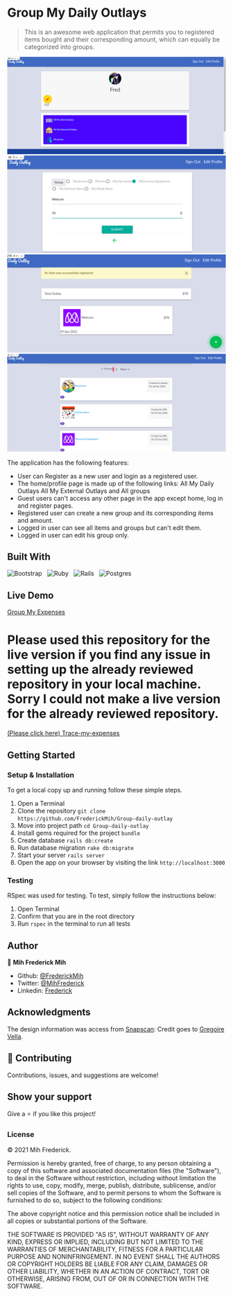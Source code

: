 # Group My Daily Outlays

> This is an awesome web application that permits you to registered items bought and their corresponding amount, which can equally be categorized into groups.

![App Screenshot](./app/assets/images/screenshot10.png)
![App Screenshot](./app/assets/images/screenshot11.png)
![App Screenshot](./app/assets/images/screenshot12.png)
![App Screenshot](./app/assets/images/screenshot13.png)


The application has the following features:

- User can Register as a new user and login as a registered user.
- The home/profile page is made up of the following links:
    All My Daily Outlays
    All My External Outlays and
    All groups
- Guest users can't access any other page in the app except home, log in and register pages.
- Registered user can create a new group and its corresponding items and amount.
- Logged in user can see all items and groups but can't edit them.
- Logged in user can edit his group only.

## Built With
![Bootstrap](https://img.shields.io/badge/bootstrap%20-%23563D7C.svg?&style=for-the-badge&logo=bootstrap&logoColor=white)&nbsp;&nbsp;
![Ruby](https://img.shields.io/badge/ruby-%23CC342D.svg?&style=for-the-badge&logo=ruby&logoColor=white)&nbsp;&nbsp;
![Rails](https://img.shields.io/badge/rails%20-%23CC0000.svg?&style=for-the-badge&logo=ruby-on-rails&logoColor=white)&nbsp;&nbsp;
![Postgres](https://img.shields.io/badge/postgres-%23316192.svg?&style=for-the-badge&logo=postgresql&logoColor=white)
&nbsp;&nbsp;

## Live Demo

[Group My Expenses](https://nameless-caverns-64323.herokuapp.com/)


# Please used this repository for the live version if you find any issue in setting up the already reviewed repository in your local machine. Sorry I could not make a live version for the already reviewed repository.
[(Please click here) Trace-my-expenses](https://github.com/FrederickMih/Trace-my-expenses/tree/feature-expenses)


## Getting Started

### Setup & Installation

To get a local copy up and running follow these simple steps.

1. Open a Terminal
2. Clone the repository `git clone https://github.com/FrederickMih/Group-daily-outlay`
3. Move into project path `cd Group-daily-outlay`
4. Install gems required for the project `bundle`
5. Create database `rails db:create`
6. Run database migration `rake db:migrate`
7. Start your server `rails server`
8. Open the app on your browser by visiting the link `http://localhost:3000`

### Testing

RSpec was used for testing. To test, simply follow the instructions below:

1. Open Terminal
2. Confirm that you are in the root directory
3. Run `rspec` in the terminal to run all tests

## Author

👤 **Mih Frederick Mih**

- Github: [@FrederickMih](https://github.com/FrederickMih)
- Twitter: [@MihFrederick](https://twitter.com/MihFrederick)
- Linkedin: [Frederick](https://www.linkedin.com/in/frederick-mih/)

## Acknowledgments

The design information was access from [Snapscan](https://www.behance.net/gallery/19759151/Snapscan-iOs-design-and-branding): Credit goes to [Gregoire Vella](https://www.behance.net/gregoirevella).

## 🤝 Contributing

Contributions, issues, and suggestions are welcome!

## Show your support

Give a ⭐️ if you like this project!

### License

&copy; 2021 Mih Frederick.

Permission is hereby granted, free of charge, to any person obtaining a copy
of this software and associated documentation files (the "Software"), to deal
in the Software without restriction, including without limitation the rights
to use, copy, modify, merge, publish, distribute, sublicense, and/or sell
copies of the Software, and to permit persons to whom the Software is
furnished to do so, subject to the following conditions:

The above copyright notice and this permission notice shall be included in all
copies or substantial portions of the Software.

THE SOFTWARE IS PROVIDED "AS IS", WITHOUT WARRANTY OF ANY KIND, EXPRESS OR
IMPLIED, INCLUDING BUT NOT LIMITED TO THE WARRANTIES OF MERCHANTABILITY,
FITNESS FOR A PARTICULAR PURPOSE AND NONINFRINGEMENT. IN NO EVENT SHALL THE
AUTHORS OR COPYRIGHT HOLDERS BE LIABLE FOR ANY CLAIM, DAMAGES OR OTHER
LIABILITY, WHETHER IN AN ACTION OF CONTRACT, TORT OR OTHERWISE, ARISING FROM,
OUT OF OR IN CONNECTION WITH THE SOFTWARE.